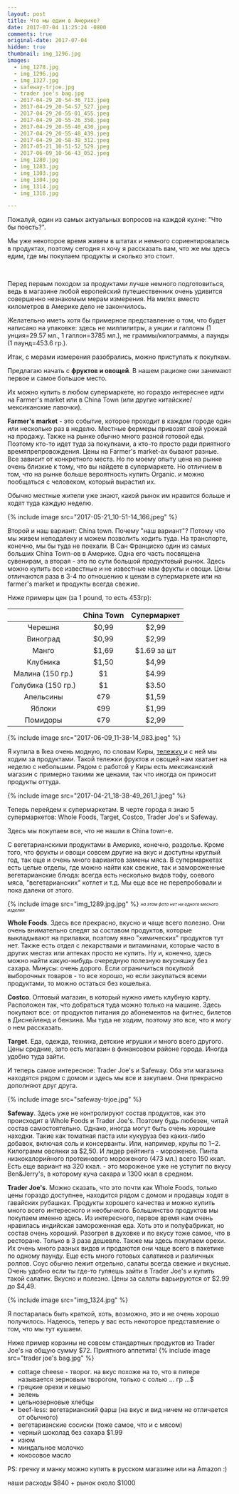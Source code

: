 ```yaml
---
layout: post
title: Что мы едим в Америке?
date: 2017-07-04 11:25:24 -0800
comments: true
original-date: 2017-07-04
hidden: true
thumbnail: img_1296.jpg
images:
  - img_1278.jpg
  - img_1296.jpg
  - img_1327.jpg
  - safeway-trjoe.jpg
  - trader joe's bag.jpg
  - 2017-04-29_20-54-36_713.jpeg
  - 2017-04-29_20-54-57_527.jpeg
  - 2017-04-29_20-55-01_455.jpeg
  - 2017-04-29_20-55-26_350.jpeg
  - 2017-04-29_20-55-40_430.jpeg
  - 2017-04-29_20-55-48_439.jpeg
  - 2017-04-29_20-58-38_312.jpeg
  - 2017-05-21_10-51-52_529.jpeg
  - 2017-06-09_10-56-43_052.jpeg
  - img_1280.jpg
  - img_1283.jpg
  - img_1303.jpg
  - img_1304.jpg
  - img_1314.jpg
  - img_1316.jpg

---
```


Пожалуй, один из самых актуальных вопросов на каждой кухне: "Что бы поесть?".

Мы уже некоторое время живем в штатах и немного сориентировались в продуктах, поэтому сегодня я хочу я рассказать вам, что же мы здесь едим, где мы покупаем продукты и сколько это стоит.

<!--separate--> 
Перед первым походом за продуктами лучше немного подготовиться, ведь в магазине любой европейский путешественник очень удивится совершенно незнакомым мерам измерения. На милях вместо километров в Америке дело не закончилось. 

Желательно иметь хотя бы примерное представление о том, что будет написано на упаковке:
здесь не миллилитры, а унции и галлоны (1 унция=29.57 мл., 1 галлон=3785 мл.),
не граммы/килограммы, а паунды (1 паунд=453.6 гр.). 

Итак, с мерами измерения разобрались, можно приступать к покупкам. 

Предлагаю начать с **фруктов и овощей**. В нашем рационе они занимают первое и самое большое место. 

Их можно купить в любом супермаркете, но гораздо интереснее идти на Farmer's market или в China Town (или другие китайские/мексиканские лавочки).

**Farmer's market** - это событие, которое проходит в каждом городе один или несколько раз в неделю. Местные фермеры привозят свой урожай на продажу. Также на рынке обычно много разной готовой еды. Поэтому кто-то идет туда за покупками, а кто-то просто ради приятного времяпрепровождения. Цены на Farmer's market-ах бывают разные. Все зависит от конкретного места. Но по моему опыту цена на рынке очень близкие к тому, что вы найдете в супермаркете. Но отличием в том, что на рынке больше вероятность купить Organic. и можно пообщаться с человеком, который вырастил их. 

Обычно местные жители уже знают, какой рынок им нравится больше и ходят туда каждую неделю.

{% include image src="2017-05-21_10-51-14_166.jpeg" %}
 
Второй и наш вариант: China town. Почему "наш вариант"? Потому что мы живем неподалеку и можем позволить ходить туда. На транспорте, конечно, мы бы туда не поехали. В Сан Франциско один из самых больших China Town-ов в Америке. Одна его часть посвящена сувенирам, а вторая - это по сути большой продуктовый рынок. Здесь можно купить все известные и не известные нам фрукты и овощи. Цены отличаются раза в 3-4 по отношению к ценам в супермаркете или на farmer's market и продукты всегда свежие.

Ниже примеры цен (за 1 pound, то есть 453гр):

|                    | China Town | Супермаркет |
|:------------------:|:----------:|:-----------:|
|      Черешня       |   $0,99    |    $2,99    |
|      Виноград      |   $0,99    |    $2,99    |
|       Манго        |   $1,69    | $1.69 за шт |
|      Клубника      |   $1,50    |    $4,99    |
|  Малина (150 гр.)  |     $1     |    $4.99    |
| Голубика (150 гр.) |     $1     |    $3.50    |
|     Апельсины      |    ¢79     |    $1,59    |
|       Яблоки       |    ¢99     |    $1,99    |
|      Помидоры      |    ¢79     |    $2,99    |


{% include image src="2017-06-09_11-38-14_083.jpeg" %}

Я купила в Ikea очень модную, по словам Киры, <a href="http://www.ikea.com/us/en/catalog/products/40330503/" target="_blank">тележку </a> и с ней мы ходим за продуктами. Такой тележки фруктов и овощей нам хватает на неделю с небольшим. Рядом с работой у Киры есть мексиканский магазин с примерно такими же ценами, так что иногда он приносит продукты оттуда.


{% include image src="2017-04-21_18-38-49_261_1.jpeg" %}


Теперь перейдем к супермаркетам. В черте города я знаю 5 супермаркетов: Whole Foods, Target, Costco, Trader Joe's и Safeway.

Здесь мы покупаем все, что не нашли в China town-e. 

С вегетарианскими продуктами в Америке, конечно, раздолье. Кроме того, что фрукты и овощи совсем другие на вкус и доступны круглый год, так еще и очень много вариантов замены мяса. В супермаркетах есть целые отделы, где можно найти как свежие, так и замороженные вегетарианские блюда: всегда есть несколько видов тофу, соевого мяса, "вегетарианских" котлет и т.д. Мы еще все не перепробовали и пока далеки от этого.

{% include image src="img_1289.jpg.jpg" %}
<sub> <sup>*на этом фото нет ни одного мясного изделия*


**Whole Foods**. Здесь все прекрасно, вкусно и чаще всего полезно. Они очень внимательно следят за составом продуктов, которые выкладывают на прилавки, поэтому явно "химических" продуктов тут нет. Также есть отдел с лекарствами и витаминами, которые часто в других местах или аптеках просто не купить. Ну и, конечно, здесь можно найти какую-нибудь очередную полезную вкусняшку без сахара. 
Минусы: очень дорого. Если ограничиться покупкой выборочных товаров - то все хорошо, но если закупаться всеми продуктами, то можно остаться без кошелька.

**Costco**. Оптовый магазин, в который нужно иметь клубную карту. Расположен так, что добраться туда можно только на машине. Здесь покупают все: от продуктов питания до абонементов на фитнес, билетов в Диснейленд и бензина. Мы туда не ходим, поэтому это все, что я могу о нем рассказать.

**Target**. Еда, одежда, техника, детские игрушки и много всего другого. Цены средние, зато есть магазин в финансовом районе города. Иногда удобно туда зайти.

И теперь самое интересное: Trader Joe's и Safeway. Оба эти магазина находятся рядом с домом и здесь мы все и закупаем. Они прекрасно дополняют друг друга.

{% include image src="safeway-trjoe.jpg" %}

**Safeway**. Здесь уже не контролируют состав продуктов, как это происходит в Whole Foods и Trader Joe's. Поэтому будь любезен, читай состав самостоятельно. Однако, иногда могут быть очень хорошие находки. Такие как томатная паста или кукуруза без каких-либо добавок, включая соль и консерванты. Или, например, крупы по $1-$2. Килограмм овсянки за $2,50. 
И лидер рейтинга - мороженое. Пинта низкокалорийного протеинового мороженого (473 мл.) всего 150 ккал. Есть еще вариант на 320 ккал. - это мороженое уже не уступит по вкусу Ben&Jerry's, в которому куча сахара и 1300 ккал в среднем. 

**Trader Joe's**. Можно сказать, что это почти как Whole Foods, только цены гораздо доступнее, находится рядом с домом и продавцы ходят в гавайских рубашках. Продукты хорошего качества и можно купить много всего интересного и необычного. Большинство продуктов мы покупаем именно здесь. 
Из интересного, первое время нам очень нравилась индийская замороженная еда. Хоть это и полуфабрикат, но состав очень хороший. Разогрел в духовке и по вкусу тоже самое, что в ресторане. Только в 3 раза дешевле.
Также мы здесь покупаем орехи. Их очень много разных видов и продаются они чаще всего в пакетике по одному паунду.
Еще есть много готовых салатиков и различных роллов. Соус обычно лежит отдельно, салаты всегда свежие и вкусные. 
Очень удобно если ты где-то гуляешь зайти в Trader Joe's и купить такой салатик. Вкусно и полезно. Цены за салаты варьируются от $2.99 до $4,49.

{% include image src="img_1324.jpg" %}

Я постаралась быть краткой, хоть, возможно, это и не очень хорошо получилось. Надеюсь, теперь у вас есть некоторое представление о том, что мы тут кушаем. 

Ниже пример корзины не совсем стандартных продуктов из Trader Joe's на общую сумму $72. Приятного аппетита! 
{% include image src="trader joe's bag.jpg" %}

* cottage cheese - творог. на вкус похоже на то, что в питере называется зерновым творогом, только с солью ... гр ...$
* грецкие орехи и кешью
* зелень
* цельнозерновые хлебцы
* beef-less: вегетарианский фарш (на вкус и вид ничем не отличается от обычного)
* вегетарианские сосиски (тоже самое, что и с мясом)
* черный шоколад без сахара $1.99
* изюм 
* миндальное молочко
* кокосовое масло

PS: гречку и манку можно купить в русском магазине или на Amazon :)


наши расходы $840 + рынок около $1000
